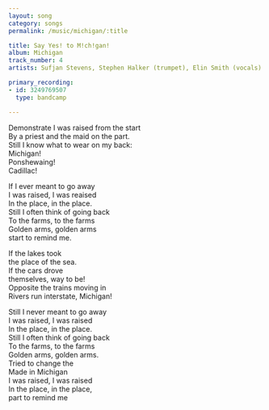 ```yaml
---
layout: song
category: songs
permalink: /music/michigan/:title

title: Say Yes! to M​!​ch​!​gan!
album: Michigan
track_number: 4
artists: Sufjan Stevens, Stephen Halker (trumpet), Elin Smith (vocals)

primary_recording: 
- id: 3249769507
  type: bandcamp

---
```


Demonstrate I was raised from the start <br>
By a priest and the maid on the part. <br>
Still I know what to wear on my back: <br>
Michigan! <br>
Ponshewaing! <br>
Cadillac! 

If I ever meant to go away <br>
I was raised, I was reaised <br>
In the place, in the place. <br>
Still I often think of going back<br> 
To the farms, to the farms <br>
Golden arms, golden arms <br>
start to remind me. 

If the lakes took <br>
the place of the sea. <br>
If the cars drove <br>
themselves, way to be! <br>
Opposite the trains moving in <br>
Rivers run interstate, Michigan! 

Still I never meant to go away <br>
I was raised, I was raised <br>
In the place, in the place. <br>
Still I often think of going back <br>
To the farms, to the farms <br>
Golden arms, golden arms. <br>
Tried to change the <br>
Made in Michigan <br>
I was raised, I was raised <br>
In the place, in the place, <br>
part to remind me